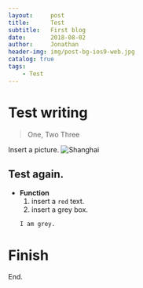```yaml
---
layout:     post
title:      Test
subtitle:   First blog
date:       2018-08-02
author:     Jonathan
header-img: img/post-bg-ios9-web.jpg
catalog: true
tags:
    - Test
---
```

# Test writing

> One, Two Three

Insert a picture.
![Shanghai](https://iaddm.com/wp-content/uploads/2018/05/shanghai-skylines-night.jpg)

## Test again.
- **Function**
  1. insert a `red` text.
  2. insert a grey box.
  ```
  I am grey.
  ```
# Finish
End.
  
    
